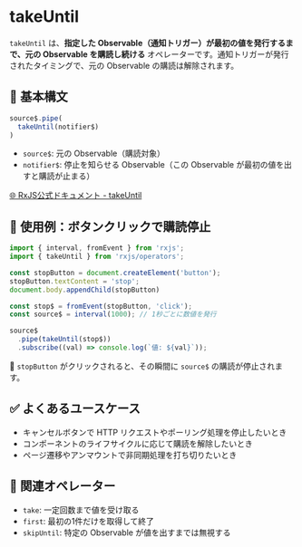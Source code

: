 # takeUntil

`takeUntil` は、**指定した Observable（通知トリガー）が最初の値を発行するまで、元の Observable を購読し続ける** オペレーターです。通知トリガーが発行されたタイミングで、元の Observable の購読は解除されます。

## 🔁 基本構文

```ts
source$.pipe(
  takeUntil(notifier$)
)
```

- `source$`: 元の Observable（購読対象）
- `notifier$`: 停止を知らせる Observable（この Observable が最初の値を出すと購読が止まる）

[🌐 RxJS公式ドキュメント - takeUntil](https://rxjs.dev/api/index/function/takeUntil)

## 🧪 使用例：ボタンクリックで購読停止

```ts
import { interval, fromEvent } from 'rxjs';
import { takeUntil } from 'rxjs/operators';

const stopButton = document.createElement('button');
stopButton.textContent = 'stop';
document.body.appendChild(stopButton)

const stop$ = fromEvent(stopButton, 'click');
const source$ = interval(1000); // 1秒ごとに数値を発行

source$
  .pipe(takeUntil(stop$))
  .subscribe((val) => console.log(`値: ${val}`));
```

📌 `stopButton` がクリックされると、その瞬間に `source$` の購読が停止されます。

## ✅ よくあるユースケース

- キャンセルボタンで HTTP リクエストやポーリング処理を停止したいとき
- コンポーネントのライフサイクルに応じて購読を解除したいとき
- ページ遷移やアンマウントで非同期処理を打ち切りたいとき

## 🔗 関連オペレーター

- `take`: 一定回数まで値を受け取る
- `first`: 最初の1件だけを取得して終了
- `skipUntil`: 特定の Observable が値を出すまでは無視する
